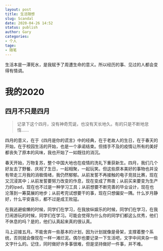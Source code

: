 ```yaml
---
layout: post
title: 生活随想
slug: Scandal
date: 2020-04-26 14:52
status: publish
author: Gary
categories: 
- 个人
tage:
- 随笔
---
```


生活本是一潭死水，是我赋予了周遭生命的意义。所以经历的事、见过的人都会变得有情调。
<!--more-->

# 我的2020

## 四月不只是四月

> 记录下这个四月，没有神奇荒诞，也没有天长地久。有的只是不断地怠惰……

四月的意义，在于《四月是你的谎言》中的经典，在于老故人的生日，在于春天的开始，在于校园生活的开始，也是一个承诺结束。但措手不及的疫情让所有的美好都丧失了原本的风味，我也开始了一如既往的消沉。

春天开始，万物复苏，整个中国大地也在疫情的洗礼下重获新生。四月，我们几个好友去了野餐、庆祝了生日，一起相聚，一起玩笑。但这些原本美好的事物也并没有带走三月我的消极情绪，我仍然郁郁。从前发誓不再接触的电子竞技比赛，现在又沉浸其中；从前发誓要努力改变的作息，现在变成了熬夜；从前买来要变为生产力的ipad，现在也不过是一种学习工具；从前想要不断完善的毕业设计，现在也沦落到一筹莫展的地步；从前考完试想要干的事，现在只想偏安一隅。什么岁月静好，什么平安喜乐，都不过是成王败寇。

在我逃避偷懒的时候，同学们在学习，在我放纵娱乐的时候，同学们在学习，在我打闹游玩的时候，同学们在学习。可能会觉得为什么你的同学们都这么优秀，他们不休息的吗？是的，他们认真起来真的很认真。

马上迎接五月。不能舍弃一些基本的计划，因为计划就像是骨架，支撑着整个系统，否则就会像现在一样一滩烂泥。偶尔也要记录一下生活吧，文字中间夹杂一些文字什么的。记住，同时做好许多事很难，但是坚持做好一件事，并不难。
